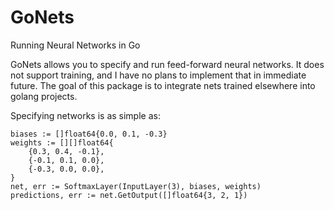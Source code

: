 # GoNets
Running Neural Networks in Go

GoNets allows you to specify and run feed-forward neural networks. It does not support training, and I have no plans to implement that in immediate future. The goal of this package is to integrate nets trained elsewhere into golang projects.

Specifying networks is as simple as:
```golang
biases := []float64{0.0, 0.1, -0.3}
weights := [][]float64{
    {0.3, 0.4, -0.1},
    {-0.1, 0.1, 0.0},
    {-0.3, 0.0, 0.0},
}
net, err := SoftmaxLayer(InputLayer(3), biases, weights)
predictions, err := net.GetOutput([]float64{3, 2, 1})
```